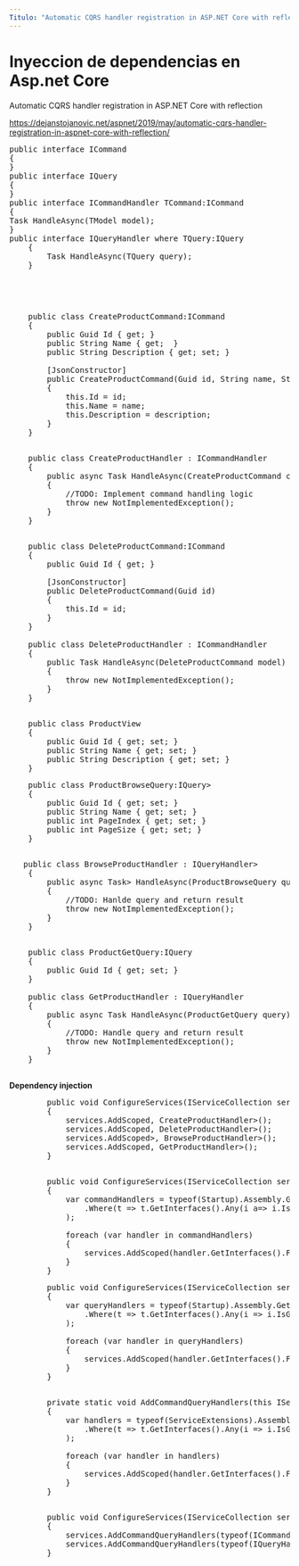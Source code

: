 ```yaml
---
Titulo: "Automatic CQRS handler registration in ASP.NET Core with reflection"
---
```


# Inyeccion de dependencias en Asp.net Core

Automatic CQRS handler registration in ASP.NET Core with reflection

https://dejanstojanovic.net/aspnet/2019/may/automatic-cqrs-handler-registration-in-aspnet-core-with-reflection/


<pre>
public interface ICommand
{
}
public interface IQuery<TResult>
{
}
public interface ICommandHandler<TCommand> TCommand:ICommand
{
Task HandleAsync(TModel model);
}
public interface IQueryHandler<TQuery,TResult> where TQuery:IQuery<TResult>
    {
        Task<TResult> HandleAsync(TQuery query);
    }
    

</pre>


<pre>

</pre>

<pre>
    public class CreateProductCommand:ICommand
    {
        public Guid Id { get; }
        public String Name { get;  }
        public String Description { get; set; }

        [JsonConstructor]
        public CreateProductCommand(Guid id, String name, String description)
        {
            this.Id = id;
            this.Name = name;
            this.Description = description;
        }
    }
    
</pre>


<pre>
    public class CreateProductHandler : ICommandHandler<CreateProductCommand>
    {
        public async Task HandleAsync(CreateProductCommand command)
        {
			//TODO: Implement command handling logic
            throw new NotImplementedException();
        }
    }
    
</pre>

<pre>
    public class DeleteProductCommand:ICommand
    {
        public Guid Id { get; }

        [JsonConstructor]
        public DeleteProductCommand(Guid id)
        {
            this.Id = id;
        }
    }
	
	public class DeleteProductHandler : ICommandHandler<DeleteProductCommand>
    {
        public Task HandleAsync(DeleteProductCommand model)
        {
            throw new NotImplementedException();
        }
    }

</pre>


<pre>
    public class ProductView
    {
        public Guid Id { get; set; }
        public String Name { get; set; }
        public String Description { get; set; }
    }
</pre>

<pre>
    public class ProductBrowseQuery:IQuery<IEnumerable<ProductView>>
    {
        public Guid Id { get; set; }
        public String Name { get; set; }
        public int PageIndex { get; set; }
        public int PageSize { get; set; }
    }
    
</pre>

<pre>
   public class BrowseProductHandler : IQueryHandler<ProductBrowseQuery, IEnumerable<ProductView>>
    {
        public async Task<IEnumerable<ProductView>> HandleAsync(ProductBrowseQuery query)
        {
			//TODO: Hanlde query and return result
			throw new NotImplementedException();
        }
    }
    
</pre>

<pre>
    public class ProductGetQuery:IQuery<ProductView>
    {
        public Guid Id { get; set; }
    }

    public class GetProductHandler : IQueryHandler<ProductGetQuery, ProductView>
    {
        public async Task<ProductView> HandleAsync(ProductGetQuery query)
        {
			//TODO: Handle query and return result
			throw new NotImplementedException();
        }
    }
    
</pre>

**Dependency injection**

<pre>
        public void ConfigureServices(IServiceCollection services)
        {
            services.AddScoped<ICommandHandler<CreateProductCommand>, CreateProductHandler>();
            services.AddScoped<ICommandHandler<DeleteProductCommand>, DeleteProductHandler>();
            services.AddScoped<IQueryHandler<ProductBrowseQuery, IEnumerable<ProductView>>, BrowseProductHandler>();
            services.AddScoped<IQueryHandler<ProductGetQuery, ProductView>, GetProductHandler>();
		}
    
</pre>

<pre>
        public void ConfigureServices(IServiceCollection services)
        {
			var commandHandlers = typeof(Startup).Assembly.GetTypes()
                .Where(t => t.GetInterfaces().Any(i a=> i.IsGenericType && i.GetGenericTypeDefinition() == typeof(ICommandHandler<>))
            );

            foreach (var handler in commandHandlers)
            {
                services.AddScoped(handler.GetInterfaces().First(i => i.IsGenericType && i.GetGenericTypeDefinition() == typeof(ICommandHandler<>)), handler);
            }
		}
</pre>

<pre>
        public void ConfigureServices(IServiceCollection services)
        {
			var queryHandlers = typeof(Startup).Assembly.GetTypes()
                .Where(t => t.GetInterfaces().Any(i => i.IsGenericType && i.GetGenericTypeDefinition() == typeof(IQueryHandler<,>))
            );

            foreach (var handler in queryHandlers)
            {
                services.AddScoped(handler.GetInterfaces().First(i => i.IsGenericType && i.GetGenericTypeDefinition() == typeof(IQueryHandler<,>)), handler);
            }
		}
    
</pre>

<pre>
        private static void AddCommandQueryHandlers(this IServiceCollection services, Type handlerInterface)
        {
            var handlers = typeof(ServiceExtensions).Assembly.GetTypes()
                .Where(t => t.GetInterfaces().Any(i => i.IsGenericType && i.GetGenericTypeDefinition() == handlerInterface)
            );

            foreach (var handler in handlers)
            {
                services.AddScoped(handler.GetInterfaces().First(i => i.IsGenericType && i.GetGenericTypeDefinition() == handlerInterface), handler);
            }
        }
    
</pre>

<pre>
        public void ConfigureServices(IServiceCollection services)
        {
            services.AddCommandQueryHandlers(typeof(ICommandHandler<>));
            services.AddCommandQueryHandlers(typeof(IQueryHandler<,>));
		}
    
</pre>
















